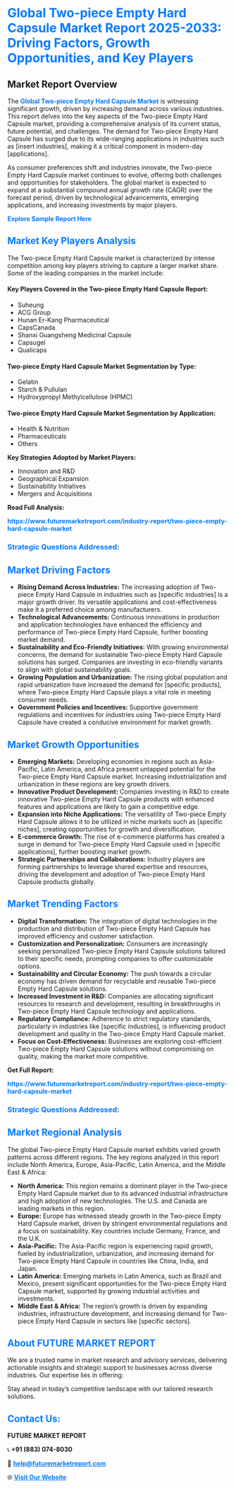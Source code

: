 <h1 style="color: #007BFF;">Global Two-piece Empty Hard Capsule Market Report 2025-2033: Driving Factors, Growth Opportunities, and Key Players</h1>

<section id="overview">
<h2>Market Report Overview</h2>
<p>The <a href="https://www.futuremarketreport.com/industry-report/two-piece-empty-hard-capsule-market" style="color: #007BFF; text-decoration: none;"><strong>Global Two-piece Empty Hard Capsule Market</strong></a> is witnessing significant growth, driven by increasing demand across various industries. This report delves into the key aspects of the Two-piece Empty Hard Capsule market, providing a comprehensive analysis of its current status, future potential, and challenges. The demand for Two-piece Empty Hard Capsule has surged due to its wide-ranging applications in industries such as [insert industries], making it a critical component in modern-day [applications].</p>
<p>As consumer preferences shift and industries innovate, the Two-piece Empty Hard Capsule market continues to evolve, offering both challenges and opportunities for stakeholders. The global market is expected to expand at a substantial compound annual growth rate (CAGR) over the forecast period, driven by technological advancements, emerging applications, and increasing investments by major players.</p>
</section>

<section id="overview">
<p><a href="https://www.futuremarketreport.com/request-sample/reportId=92310" style="color: #007BFF; text-decoration: none;"><strong>Explore Sample Report Here</strong></a></p>
</section>

<section id="key-players">
<h2 style="color: #007BFF;">Market Key Players Analysis</h2>
<p>The Two-piece Empty Hard Capsule market is characterized by intense competition among key players striving to capture a larger market share. Some of the leading companies in the market include:</p>
<h4>Key Players Covered in the Two-piece Empty Hard Capsule Report:</h4>
<ul><li>Suheung</li><li>ACG Group</li><li>Hunan Er-Kang Pharmaceutical</li><li>CapsCanada</li><li>Shanxi Guangsheng Medicinal Capsule</li><li>Capsugel</li><li>Qualicaps</li></ul>
<h4>Two-piece Empty Hard Capsule Market Segmentation by Type:</h4>
<ul><li>Gelatin</li><li>Starch &amp; Pullulan</li><li>Hydroxypropyl Methylcellulose (HPMC)</li></ul>

<h4>Two-piece Empty Hard Capsule Market Segmentation by Application:</h4>
<ul><li>Health &amp; Nutrition</li><li>Pharmaceuticals</li><li>Others</li></ul>
<p><strong>Key Strategies Adopted by Market Players:</strong></p>
<ul>
<li>Innovation and R&D</li>
<li>Geographical Expansion</li>
<li>Sustainability Initiatives</li>
<li>Mergers and Acquisitions</li>
</ul>
</section>

<section>
<p><strong>Read Full Analysis: </strong></p><a href="https://www.futuremarketreport.com/industry-report/two-piece-empty-hard-capsule-market" style="color: #007BFF; text-decoration: none;"><strong>https://www.futuremarketreport.com/industry-report/two-piece-empty-hard-capsule-market</strong></a>
<h3 style="color: #007BFF;">Strategic Questions Addressed:</h3>
</section>

<section id="driving-factors">
<h2 style="color: #007BFF;">Market Driving Factors</h2>
<ul>
<li><strong>Rising Demand Across Industries:</strong> The increasing adoption of Two-piece Empty Hard Capsule in industries such as [specific industries] is a major growth driver. Its versatile applications and cost-effectiveness make it a preferred choice among manufacturers.</li>
<li><strong>Technological Advancements:</strong> Continuous innovations in production and application technologies have enhanced the efficiency and performance of Two-piece Empty Hard Capsule, further boosting market demand.</li>
<li><strong>Sustainability and Eco-Friendly Initiatives:</strong> With growing environmental concerns, the demand for sustainable Two-piece Empty Hard Capsule solutions has surged. Companies are investing in eco-friendly variants to align with global sustainability goals.</li>
<li><strong>Growing Population and Urbanization:</strong> The rising global population and rapid urbanization have increased the demand for [specific products], where Two-piece Empty Hard Capsule plays a vital role in meeting consumer needs.</li>
<li><strong>Government Policies and Incentives:</strong> Supportive government regulations and incentives for industries using Two-piece Empty Hard Capsule have created a conducive environment for market growth.</li>
</ul>
</section>

<section id="growth-opportunities">
<h2 style="color: #007BFF;">Market Growth Opportunities</h2>
<ul>
<li><strong>Emerging Markets:</strong> Developing economies in regions such as Asia-Pacific, Latin America, and Africa present untapped potential for the Two-piece Empty Hard Capsule market. Increasing industrialization and urbanization in these regions are key growth drivers.</li>
<li><strong>Innovative Product Development:</strong> Companies investing in R&D to create innovative Two-piece Empty Hard Capsule products with enhanced features and applications are likely to gain a competitive edge.</li>
<li><strong>Expansion into Niche Applications:</strong> The versatility of Two-piece Empty Hard Capsule allows it to be utilized in niche markets such as [specific niches], creating opportunities for growth and diversification.</li>
<li><strong>E-commerce Growth:</strong> The rise of e-commerce platforms has created a surge in demand for Two-piece Empty Hard Capsule used in [specific applications], further boosting market growth.</li>
<li><strong>Strategic Partnerships and Collaborations:</strong> Industry players are forming partnerships to leverage shared expertise and resources, driving the development and adoption of Two-piece Empty Hard Capsule products globally.</li>
</ul>
</section>

<section id="trending-factors">
<h2 style="color: #007BFF;">Market Trending Factors</h2>
<ul>
<li><strong>Digital Transformation:</strong> The integration of digital technologies in the production and distribution of Two-piece Empty Hard Capsule has improved efficiency and customer satisfaction.</li>
<li><strong>Customization and Personalization:</strong> Consumers are increasingly seeking personalized Two-piece Empty Hard Capsule solutions tailored to their specific needs, prompting companies to offer customizable options.</li>
<li><strong>Sustainability and Circular Economy:</strong> The push towards a circular economy has driven demand for recyclable and reusable Two-piece Empty Hard Capsule solutions.</li>
<li><strong>Increased Investment in R&D:</strong> Companies are allocating significant resources to research and development, resulting in breakthroughs in Two-piece Empty Hard Capsule technology and applications.</li>
<li><strong>Regulatory Compliance:</strong> Adherence to strict regulatory standards, particularly in industries like [specific industries], is influencing product development and quality in the Two-piece Empty Hard Capsule market.</li>
<li><strong>Focus on Cost-Effectiveness:</strong> Businesses are exploring cost-efficient Two-piece Empty Hard Capsule solutions without compromising on quality, making the market more competitive.</li>
</ul>
</section>

<section>
<p><strong>Get Full Report: </strong></p><a href="https://www.futuremarketreport.com/industry-report/two-piece-empty-hard-capsule-market" style="color: #007BFF; text-decoration: none;"><strong>https://www.futuremarketreport.com/industry-report/two-piece-empty-hard-capsule-market</strong></a>
<h3 style="color: #007BFF;">Strategic Questions Addressed:</h3>
</section>


<section id="regional-analysis">
<h2 style="color: #007BFF;">Market Regional Analysis</h2>
<p>The global Two-piece Empty Hard Capsule market exhibits varied growth patterns across different regions. The key regions analyzed in this report include North America, Europe, Asia-Pacific, Latin America, and the Middle East & Africa:</p>
<ul>
<li><strong>North America:</strong> This region remains a dominant player in the Two-piece Empty Hard Capsule market due to its advanced industrial infrastructure and high adoption of new technologies. The U.S. and Canada are leading markets in this region.</li>
<li><strong>Europe:</strong> Europe has witnessed steady growth in the Two-piece Empty Hard Capsule market, driven by stringent environmental regulations and a focus on sustainability. Key countries include Germany, France, and the U.K.</li>
<li><strong>Asia-Pacific:</strong> The Asia-Pacific region is experiencing rapid growth, fueled by industrialization, urbanization, and increasing demand for Two-piece Empty Hard Capsule in countries like China, India, and Japan.</li>
<li><strong>Latin America:</strong> Emerging markets in Latin America, such as Brazil and Mexico, present significant opportunities for the Two-piece Empty Hard Capsule market, supported by growing industrial activities and investments.</li>
<li><strong>Middle East & Africa:</strong> The region’s growth is driven by expanding industries, infrastructure development, and increasing demand for Two-piece Empty Hard Capsule in sectors like [specific sectors].</li>
</ul>
</section>

<footer>
<h2 style="color: #007BFF;">About FUTURE MARKET REPORT</h2>
<p>We are a trusted name in market research and advisory services, delivering actionable insights and strategic support to businesses across diverse industries. Our expertise lies in offering:</p>

<p>Stay ahead in today’s competitive landscape with our tailored research solutions.</p>

<h2 style="color: #007BFF;">Contact Us:</h2>
<p><strong>FUTURE MARKET REPORT</strong></p>
<p>📞 <strong>+91 (883) 074-8030</strong></p>
<p>📧 <strong><a href="mailto:help@futuremarketreport.com" style="color: #007BFF;">help@futuremarketreport.com</a></strong></p>
<p>🌐 <strong><a href="https://www.futuremarketreport.com/" style="color: #007BFF;">Visit Our Website</a></strong></p>
</footer>
